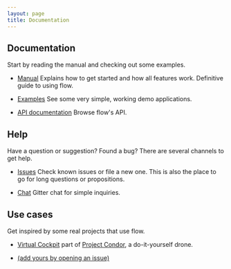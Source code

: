 ```yaml
---
layout: page
title: Documentation
---
```

## Documentation
Start by reading the manual and checking out some examples.

- <i class="fa fa-book"></i> [Manual](manual.html)
  Explains how to get started and how all features work. Definitive guide to using flow.

- <i class="fa fa-book"></i> [Examples](https://github.com/jodersky/flow/tree/master/flow-samples)
  See some very simple, working demo applications.
  
- <i class="fa fa-code"></i> [API documentation]({{site.url}}/latest/api#com.github.jodersky.flow.Serial$)
  Browse flow's API.
  
## Help
Have a question or suggestion? Found a bug? There are several channels to get help.

- <i class="fa fa-bug"></i> [Issues](https://github.com/jodersky/flow/issues)
  Check known issues or file a new one. This is also the place to go for long questions or propositions.
  
- <i class="fa fa-comments"></i> [Chat](https://gitter.im/jodersky/flow)
  Gitter chat for simple inquiries.
  
## Use cases
Get inspired by some real projects that use flow.

- [Virtual Cockpit](https://github.com/project-condor/vfd) part of [Project Condor](https://project-condor.github.io/), a do-it-yourself drone.

- [(add yours by opening an issue)](https://github.com/jodersky/flow/issues)
